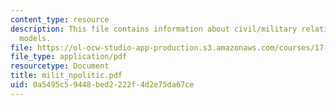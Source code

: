 ```yaml
---
content_type: resource
description: This file contains information about civil/military relations and it's
  models.
file: https://ol-ocw-studio-app-production.s3.amazonaws.com/courses/17-460-defense-politics-spring-2006/0a5495c59448bed2222f4d2e75da67ce_milit_npolitic.pdf
file_type: application/pdf
resourcetype: Document
title: milit_npolitic.pdf
uid: 0a5495c5-9448-bed2-222f-4d2e75da67ce
---
```

